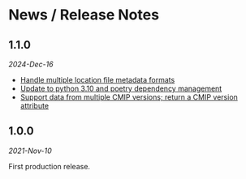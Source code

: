 # News / Release Notes

## 1.1.0

*2024-Dec-16*

- [Handle multiple location file metadata formats](https://github.com/pacificclimate/wx-files-service/pull/20)
- [Update to python 3.10 and poetry dependency management](https://github.com/pacificclimate/wx-files-service/pull/26)
- [Support data from multiple CMIP versions; return a CMIP version attribute](https://github.com/pacificclimate/wx-files-service/pull/29)

## 1.0.0

*2021-Nov-10*

First production release.
